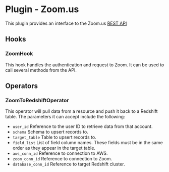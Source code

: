 # Plugin - Zoom.us

This plugin provides an interface to the Zoom.us [REST API](https://zoom.github.io/api/#introduction)

## Hooks
### ZoomHook
This hook handles the authentication and request to Zoom. It can be used to call several methods from the API.

## Operators
### ZoomToRedshiftOperator
This operator will pull data from a resource and push it back to a Redshift table. The parameters it can accept include the following:

- `user_id`   			Reference to the user ID to retrieve data from that account.
- `schema`		        Schema to upsert records to.
- `target_table`     	Table to upsert records to.
- `field_list`			List of field column names. These fields must be in the same order as they appear in the target table.
- `aws_conn_id`			Reference to connection to AWS.
- `zoom_conn_id`		Reference to connection to Zoom.
- `database_conn_id` 	Reference to target Redshift cluster.